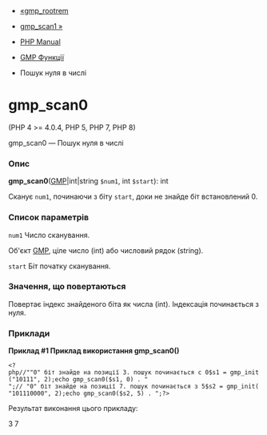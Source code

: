 - [«gmp_rootrem](function.gmp-rootrem.md)
- [gmp_scan1 »](function.gmp-scan1.md)

- [PHP Manual](index.md)
- [GMP Функції](ref.gmp.md)
- Пошук нуля в числі

# gmp_scan0

(PHP 4 \>= 4.0.4, PHP 5, PHP 7, PHP 8)

gmp_scan0 — Пошук нуля в числі

### Опис

**gmp_scan0**([GMP](class.gmp.md)\|int\|string `$num1`, int `$start`):
int

Сканує `num1`, починаючи з біту `start`, доки не знайде біт
встановлений 0.

### Список параметрів

`num1`
Число сканування.

Об'єкт [GMP](class.gmp.md), ціле число (int) або числовий рядок
(string).

`start`
Біт початку сканування.

### Значення, що повертаються

Повертає індекс знайденого біта як числа (int). Індексація
починається з нуля.

### Приклади

**Приклад #1 Приклад використання **gmp_scan0()****

`<?php//""0" біт знайде на позиції 3. пошук починається с 0$s1 = gmp_init("10111", 2);echo gmp_scan0($s1, 0) . "
";// "0" біт знайде на позиції 7. пошук починається з 5$s2 = gmp_init("101110000", 2);echo gmp_scan0($s2, 5) .
";?> `

Результат виконання цього прикладу:

3
7
